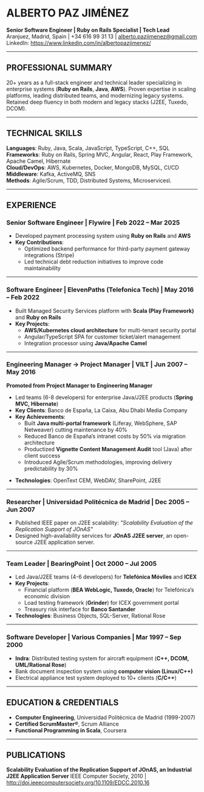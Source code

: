 # ALBERTO PAZ JIMÉNEZ
**Senior Software Engineer | Ruby on Rails Specialist | Tech Lead**\
Aranjuez, Madrid, Spain | +34 616 99 31 13 | alberto.pazjimenez@gmail.com\
LinkedIn: https://www.linkedin.com/in/albertopazjimenez/

---

## PROFESSIONAL SUMMARY
20+ years as a full-stack engineer and technical leader specializing in enterprise systems (**Ruby on Rails**, **Java**, **AWS**). Proven expertise in scaling platforms, leading distributed teams, and modernizing legacy systems. Retained deep fluency in both modern and legacy stacks (J2EE, Tuxedo, DCOM).

---

## TECHNICAL SKILLS
**Languages**: Ruby, Java, Scala, JavaScript, TypeScript, C++, SQL\
**Frameworks**: Ruby on Rails, Spring MVC, Angular, React, Play Framework, Apache Camel, Hibernate\
**Cloud/DevOps**: AWS, Kubernetes, Docker, MongoDB, MySQL, CI/CD\
**Middleware**: Kafka, ActiveMQ, SNS\
**Methods**: Agile/Scrum, TDD, Distributed Systems, Microservices\

---

## EXPERIENCE

### **Senior Software Engineer** | Flywire | Feb 2022 – Mar 2025
* Developed payment processing system using **Ruby on Rails** and **AWS**
* **Key Contributions**:
  + Optimized backend performance for third-party payment gateway integrations (Stripe)
  + Led technical debt reduction initiatives to improve code maintainability

---

### **Software Engineer** | ElevenPaths (Telefonica Tech) | May 2016 – Feb 2022
* Built Managed Security Services platform with **Scala (Play Framework)** and **Ruby on Rails**
* **Key Projects**:
  + **AWS/Kubernetes cloud architecture** for multi-tenant security portal
  + Angular/TypeScript SPA for customer ticket/alert management
  + Integration processor using **Java/Apache Camel**

---

### **Engineering Manager → Project Manager** | VILT | Jun 2007 – May 2016  
**Promoted from Project Manager to Engineering Manager**

* Led teams (6-8 developers) for enterprise Java/J2EE products (**Spring MVC, Hibernate**)
* **Key Clients**: Banco de España, La Caixa, Abu Dhabi Media Company
* **Key Achievements**:
  + Built **Java multi-portal framework** (Liferay, WebSphere, SAP Netweaver) cutting maintenance by 40%
  + Reduced Banco de España’s intranet costs by 50% via migration architecture
  + Productized **Vignette Content Management Audit** tool (Java) after client success
  + Introduced Agile/Scrum methodologies, improving delivery predictability by 30%
- **Technologies**: OpenText CEM, WebDAV, SharePoint, J2EE

---

### **Researcher** | Universidad Politécnica de Madrid | Dec 2005 – Jun 2007
* Published IEEE paper on J2EE scalability: *"Scalability Evaluation of the Replication Support of JOnAS"*
* Designed high-availability services for **JOnAS J2EE server**, an open-source J2EE application server.

---

### **Team Leader** | BearingPoint | Oct 2000 – Jul 2005
* Led Java/J2EE teams (4-6 developers) for **Telefónica Móviles** and **ICEX**
* **Key Projects**:
  + Financial platform (**BEA WebLogic, Tuxedo, Oracle**) for Telefónica’s economic division
  + Load testing framework (**Grinder**) for ICEX government portal
  + Treasury risk interface for **Banco Santander**
* **Technologies**: Business Objects, SQL-Server, Rational Rose

---

### **Software Developer** | Various Companies | Mar 1997 – Sep 2000
* **Indra**: Distributed testing system for aircraft equipment (**C++, DCOM, UML/Rational Rose**)
* Bank document inspection system using **computer vision (Linux/C++)**
* Electrical appliance test system deployed to 10+ clients (**C/C++**)

---

## EDUCATION & CREDENTIALS
* **Computer Engineering**, Universidad Politécnica de Madrid (1999-2007)
* **Certified ScrumMaster®**, Scrum Alliance
* **Functional Programming in Scala**, Coursera

---

## PUBLICATIONS
**Scalability Evaluation of the Replication Support of JOnAS, an Industrial J2EE Application Server**
  IEEE Computer Society, 2010 | http://doi.ieeecomputersociety.org/10.1109/EDCC.2010.16
